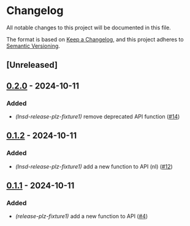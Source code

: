 # Changelog

All notable changes to this project will be documented in this file.

The format is based on [Keep a Changelog](https://keepachangelog.com/en/1.0.0/),
and this project adheres to [Semantic Versioning](https://semver.org/spec/v2.0.0.html).

## [Unreleased]

## [0.2.0](https://github.com/LNSD/release-plz-fixtures/compare/lnsd-release-plz-fixture1-v0.1.2...lnsd-release-plz-fixture1-v0.2.0) - 2024-10-11

### Added

- *(lnsd-release-plz-fixture1)* remove deprecated API function ([#14](https://github.com/LNSD/release-plz-fixtures/pull/14))

## [0.1.2](https://github.com/LNSD/release-plz-fixtures/compare/lnsd-release-plz-fixture1-v0.1.1...lnsd-release-plz-fixture1-v0.1.2) - 2024-10-11

### Added

- *(lnsd-release-plz-fixture1)* add a new function to API (nl) ([#12](https://github.com/LNSD/release-plz-fixtures/pull/12))

## [0.1.1](https://github.com/LNSD/release-plz-fixtures/compare/lnsd-release-plz-fixture1-v0.1.0...lnsd-release-plz-fixture1-v0.1.1) - 2024-10-11

### Added

- *(release-plz-fixture1)* add a new function to API ([#4](https://github.com/LNSD/release-plz-fixtures/pull/4))
